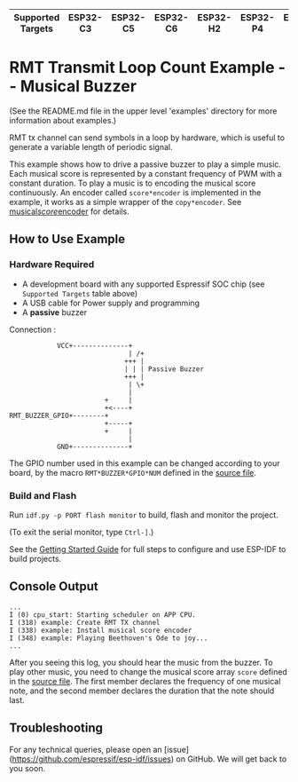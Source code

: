 | Supported Targets | ESP32-C3 | ESP32-C5 | ESP32-C6 | ESP32-H2 | ESP32-P4 | ESP32-S2 | ESP32-S3 |
| ----------------- | -------- | -------- | -------- | -------- | -------- | -------- | -------- |

# RMT Transmit Loop Count Example -- Musical Buzzer

(See the README.md file in the upper level 'examples' directory for more information about examples.)

RMT tx channel can send symbols in a loop by hardware, which is useful to generate a variable length of periodic signal.

This example shows how to drive a passive buzzer to play a simple music. Each musical score is represented by a constant frequency of PWM with a constant duration. To play a music is to encoding the musical score continuously. An encoder called `score*encoder` is implemented in the example, it works as a simple wrapper of the `copy*encoder`. See [musical*score*encoder](main/musical*score*encoder.c) for details.

## How to Use Example

### Hardware Required

* A development board with any supported Espressif SOC chip (see `Supported Targets` table above)
* A USB cable for Power supply and programming
* A **passive** buzzer

Connection :

```
            VCC+--------------+
                              | /+
                             +++ |
                             | | | Passive Buzzer
                             +++ |
                              | \+
                              |
                        +     |
                        +<----+
RMT_BUZZER_GPIO+--------+
                        +-----+
                        +     |
                              |
            GND+--------------+
```

The GPIO number used in this example can be changed according to your board, by the macro `RMT*BUZZER*GPIO*NUM` defined in the [source file](main/musical*buzzer*example*main.c).

### Build and Flash

Run `idf.py -p PORT flash monitor` to build, flash and monitor the project.

(To exit the serial monitor, type ``Ctrl-]``.)

See the [Getting Started Guide](https://docs.espressif.com/projects/esp-idf/en/latest/get-started/index.html) for full steps to configure and use ESP-IDF to build projects.


## Console Output

```
...
I (0) cpu_start: Starting scheduler on APP CPU.
I (318) example: Create RMT TX channel
I (338) example: Install musical score encoder
I (348) example: Playing Beethoven's Ode to joy...
...
```

After you seeing this log, you should hear the music from the buzzer. To play other music, you need to change the musical score array `score` defined in the [source file](main/musical*buzzer*example_main.c). The first member declares the frequency of one musical note, and the second member declares the duration that the note should last.

## Troubleshooting

For any technical queries, please open an [issue] (https://github.com/espressif/esp-idf/issues) on GitHub. We will get back to you soon.
